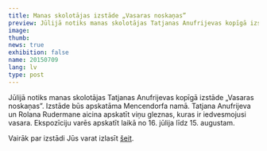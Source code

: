 ```yaml
---
title: Manas skolotājas izstāde „Vasaras noskaņas”
preview: Jūlijā notiks manas skolotājas Tatjanas Anufrijevas kopīgā izstāde „Vasaras noskaņas”. Izstāde būs apskatāma Mencendorfa namā.
image: 
thumb: 
news: true
exhibition: false
name: 20150709
lang: lv
type: post
---
```


Jūlijā notiks manas skolotājas Tatjanas Anufrijevas kopīgā izstāde „Vasaras noskaņas”. Izstāde būs apskatāma Mencendorfa namā. Tatjana Anufrijeva un Rolana Rudermane aicina apskatīt viņu gleznas, kuras ir iedvesmojusi vasara. Ekspozīciju varēs apskatīt laikā no 16. jūlija līdz 15. augustam.

Vairāk par izstādi Jūs varat izlasīt [šeit](http://www.mencendorfanams.com/ru/aktualitates/tatjana-anufrijeva-rolana-rudermane-%E2%80%9Cvasar%C4%ABg%C4%81-garast%C4%81vokl%C4%AB%E2%80%9D-16-07-15-08-2015).